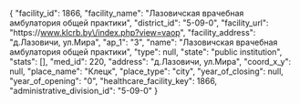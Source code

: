 {
    "facility_id": 1866,
    "facility_name": "Лазовичская врачебная амбулатория общей практики",
    "district_id": "5-09-0",
    "facility_url": "https:\/\/www.klcrb.by\/index.php?view=vaop",
    "facility_address": "д.Лазовичи, ул.Мира",
    "ap_1": "3",
    "name": "Лазовичская врачебная амбулатория общей практики",
    "type": null,
    "state": "public institution",
    "stats": [],
    "med_id": 220,
    "address": "д.Лазовичи, ул.Мира",
    "coord_x_y": null,
    "place_name": "Клецк",
    "place_type": "city",
    "year_of_closing": null,
    "year_of_opening": "0",
    "healthcare_facility_key": 1866,
    "administrative_division_id": "5-09-0"
}